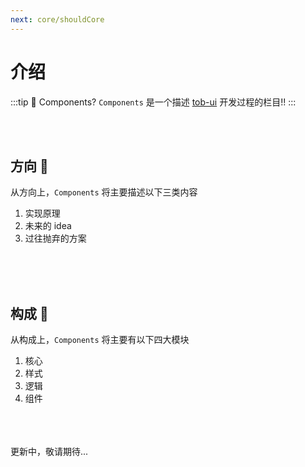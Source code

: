 ```yaml
---
next: core/shouldCore
---
```

# 介绍

:::tip 🧐 Components?
`Components` 是一个描述 [tob-ui](https://dishait.gitee.io/tob-ui-doc/) 开发过程的栏目!!
:::

<br />
<br />

## 方向 :thinking:

从方向上，`Components` 将主要描述以下三类内容

1. 实现原理
2. 未来的 idea
3. 过往抛弃的方案

<br />
<br />
<br />

## 构成 :monocle_face:

从构成上，`Components` 将主要有以下四大模块

1. 核心
2. 样式
3. 逻辑
4. 组件

<br />
<br />
<br />

<div class="text-right">
   <t-tag color="accent" class="px-3">
      更新中，敬请期待...
   </t-tag>
</div>